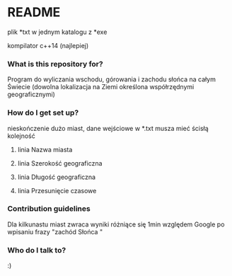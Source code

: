 # README #

plik *txt w jednym katalogu z *exe

kompilator c++14 (najlepiej)
### What is this repository for? ###

Program do wyliczania wschodu, górowania i zachodu słońca na całym Świecie (dowolna lokalizacja na Ziemi określona współrzędnymi geograficznymi)

### How do I get set up? ###

nieskończenie dużo miast, dane wejściowe w *.txt musza mieć ścisłą kolejność

1. linia Nazwa miasta

2. linia Szerokość geograficzna

3. linia Długość geograficzna

4. linia Przesunięcie czasowe


### Contribution guidelines ###

Dla kilkunastu miast zwraca wyniki różniące się 1min względem Google po wpisaniu frazy "zachód Słońca <tutaj miasto>"

### Who do I talk to? ###

:)